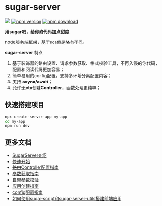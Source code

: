 # sugar-server
[![](https://img.shields.io/travis/huey-LS/sugar-server.svg)](https://travis-ci.org/huey-LS/sugar-server)
[![npm version](https://img.shields.io/npm/v/sugar-server.svg?maxAge=3600)](https://www.npmjs.org/package/sugar-server)
[![npm download](https://img.shields.io/npm/dm/sugar-server.svg?maxAge=3600)](https://www.npmjs.org/package/sugar-server)

**用sugar吧，给你的代码加点甜度**

node服务端框架，基于`koa`但是略有不同。

**sugar-server** 特点
1. 基于装饰器的路由设置、请求参数获取、格式校验工具，不再入侵的你代码，配置和阅读代码更加容易；
2. 简单易用的config配置，支持多环境分离配置内容；
3. 支持 **async/await**；
4. 允许无**ctx**创建**Controller**，函数处理更纯粹；


## 快速搭建项目
```bash
npx create-server-app my-app
cd my-app
npm run dev
```


## 更多文档
* [SugarServer介绍](README.md)
* [快速开始](./docs/guide.md)
* [~~路由~~Controller配置指南](./docs/controller.md)
* [参数获取指南](./docs/parameter.md)
* [自带参数校验](./docs/validator.md)
* [应用创建指南](./docs/application.md)
* [config配置指南](./docs/config.md)
* [如何使用sugar-script和sugar-server-utils搭建前端应用](./docs/create-frontend-app.md)

